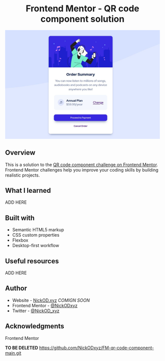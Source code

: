 <h1 align="center">Frontend Mentor - QR code component solution</h1>

<img src="https://github.com/FrontEndNick2022/Order-summary-component/blob/main/Preview.JPG?raw=true" ></img>

## Overview

This is a solution to the [QR code component challenge on Frontend Mentor](https://www.frontendmentor.io/challenges/qr-code-component-iux_sIO_H). Frontend Mentor challenges help you improve your coding skills by building realistic projects. 

## What I learned

ADD HERE

## Built with 

- Semantic HTML5 markup
- CSS custom properties
- Flexbox
- Desktop-first workflow

## Useful resources

ADD HERE

## Author

- Website - [NickOD.xyz](https://www.NickOD.xyz) <em>COMIGN SOON</em>
- Frontend Mentor - [@NickODxyz](https://www.frontendmentor.io/profile/NickODxyz)
- Twitter - [@NickOD_xyz](https://twitter.com/NickOD_xyz)

## Acknowledgments

Frontend Mentor

**TO BE DELETED**
https://github.com/NickODxyz/FM-qr-code-component-main.git